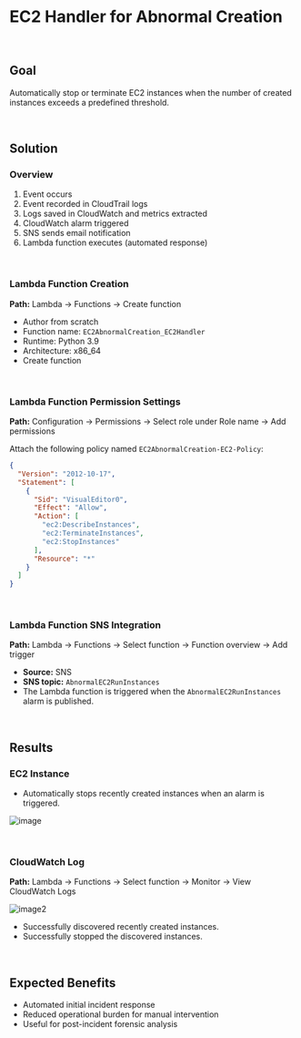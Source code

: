 # EC2 Handler for Abnormal Creation

<br>

## Goal
Automatically stop or terminate EC2 instances when the number of created instances exceeds a predefined threshold.

<br>

## Solution
### Overview

1. Event occurs
2. Event recorded in CloudTrail logs
3. Logs saved in CloudWatch and metrics extracted
4. CloudWatch alarm triggered
5. SNS sends email notification
6. Lambda function executes (automated response)

<br>

### Lambda Function Creation

**Path:** Lambda → Functions → Create function

- Author from scratch
- Function name: `EC2AbnormalCreation_EC2Handler`
- Runtime: Python 3.9
- Architecture: x86_64
- Create function

<br>

### Lambda Function Permission Settings

**Path:** Configuration → Permissions → Select role under Role name → Add permissions

Attach the following policy named `EC2AbnormalCreation-EC2-Policy`:

```json
{
  "Version": "2012-10-17",
  "Statement": [
    {
      "Sid": "VisualEditor0",
      "Effect": "Allow",
      "Action": [
        "ec2:DescribeInstances",
        "ec2:TerminateInstances",
        "ec2:StopInstances"
      ],
      "Resource": "*"
    }
  ]
}
```

<br>

### Lambda Function SNS Integration

**Path:** Lambda → Functions → Select function → Function overview → Add trigger

- **Source:** SNS
- **SNS topic:** `AbnormalEC2RunInstances`
- The Lambda function is triggered when the `AbnormalEC2RunInstances` alarm is published.

<br>

## Results
### EC2 Instance
- Automatically stops recently created instances when an alarm is triggered.

![image](https://github.com/user-attachments/assets/831498fa-6432-4091-8dc7-c751e91c2900)


<br>

### CloudWatch Log
**Path:** Lambda → Functions → Select function → Monitor → View CloudWatch Logs

![image2](https://github.com/user-attachments/assets/6d7db2b4-c451-4fb1-bb83-580203abbd94)

- Successfully discovered recently created instances.
- Successfully stopped the discovered instances.

<br>

## Expected Benefits
- Automated initial incident response
- Reduced operational burden for manual intervention
- Useful for post-incident forensic analysis
